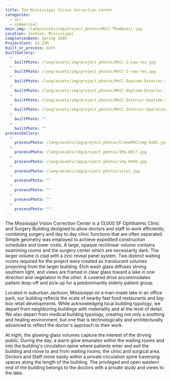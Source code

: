 ```yaml
---
title: The Mississippi Vision Correction Center
categories:
  - all
  - commercial
main_img: /lang/assets/img/project_photos/MVCC-Thumbnail.jpg
Location: Jackson, Mississippi
CompletionDate: Spring 2005
ProjectCost: $3.25M
built_or_process: both
builtGallery:
  - 
    builtPhoto: /lang/assets/img/project_photos/MVCC-2-Low-res.jpg
  - 
    builtPhoto: /lang/assets/img/project_photos/MVCC-3-low-res.jpg
  - 
    builtPhoto: /lang/assets/img/project_photos/MVCC-Daytime-Exterior-3.jpg
  - 
    builtPhoto: /lang/assets/img/project_photos/MVCC-Daytime-Exterior.jpg
  - 
    builtPhoto: /lang/assets/img/project_photos/MVCC-Exterior-Daytime-2.jpg
  - 
    builtPhoto: /lang/assets/img/project_photos/MVCC-Interior-Operating-Room.jpg
  - 
    builtPhoto: ""
  - 
    builtPhoto: ""
processGallery:
  - 
    processPhoto: /lang/assets/img/project_photos/CraneMVCCimg-0203.jpg
  - 
    processPhoto: /lang/assets/img/project_photos/IMG-0017.jpg
  - 
    processPhoto: /lang/assets/img/project_photos/img-0169.jpg
  - 
    processPhoto: /lang/assets/img/project_photos/site1.jpg
  - 
    processPhoto: ""
  - 
    processPhoto: ""
  - 
    processPhoto: ""
  - 
    processPhoto: ""
---
```

<p>
	The Mississippi Vision Correction Center is a 13,000 SF Ophthalmic Clinic and Surgery Building designed to allow doctors and staff to work efficiently, combining surgery and day to day clinic functions that are often separated.  Simple geometry was employed to achieve expedited construction schedules and lower costs.  A large, opaque rectilinear volume contains examining rooms and the surgery center which are necessarily dark.  The larger volume is clad with a zinc reveal panel system. Two distinct waiting rooms required for the project were created as translucent volumes projecting from the larger building.  Etch wash glass diffuses strong southern light, and views are framed in clear glass toward a lake in one direction and vegetation in the other. A covered drive accommodates patient drop-off and pick-up for a predominantly elderly patient group.
</p>
<p>
	Located in suburban Jackson, Mississippi on a man-made lake in an office park, our building reflects the scale of nearby fast food restaurants and big-box retail developments.  While acknowledging local building typology, we depart from neighboring buildings with materiality and at the level of detail.  We also depart from medical building typology, creating not only a soothing and healing environment, but one that is technologically and architecturally advanced to reflect the doctor's approach to their work.
</p>
<p>
	At night, the glowing glass volumes capture the interest of the driving public.  During the day, a warm glow emanates within the waiting rooms and into the building's circulation spine where patients enter and exit the building and move to and from waiting rooms, the clinic and surgical area.  Doctors and Staff move easily within a private circulation spine traversing spaces along the length of the building.  The privileged and open western end of the building belongs to the doctors with a private study and views to the lake.
</p>